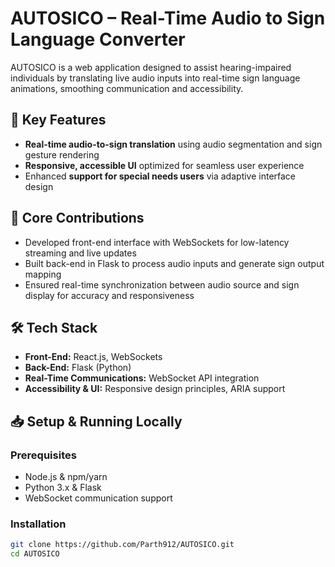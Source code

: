 # AUTOSICO – Real-Time Audio to Sign Language Converter

AUTOSICO is a web application designed to assist hearing-impaired individuals by translating live audio inputs into real-time sign language animations, smoothing communication and accessibility.

## 🚀 Key Features
- **Real-time audio-to-sign translation** using audio segmentation and sign gesture rendering
- **Responsive, accessible UI** optimized for seamless user experience
- Enhanced **support for special needs users** via adaptive interface design

## 🧩 Core Contributions
- Developed front-end interface with WebSockets for low-latency streaming and live updates
- Built back-end in Flask to process audio inputs and generate sign output mapping
- Ensured real-time synchronization between audio source and sign display for accuracy and responsiveness

## 🛠️ Tech Stack
- **Front-End:** React.js, WebSockets
- **Back-End:** Flask (Python)
- **Real-Time Communications:** WebSocket API integration
- **Accessibility & UI:** Responsive design principles, ARIA support

## 📥 Setup & Running Locally

### Prerequisites
- Node.js & npm/yarn
- Python 3.x & Flask
- WebSocket communication support

### Installation
```bash
git clone https://github.com/Parth912/AUTOSICO.git
cd AUTOSICO
